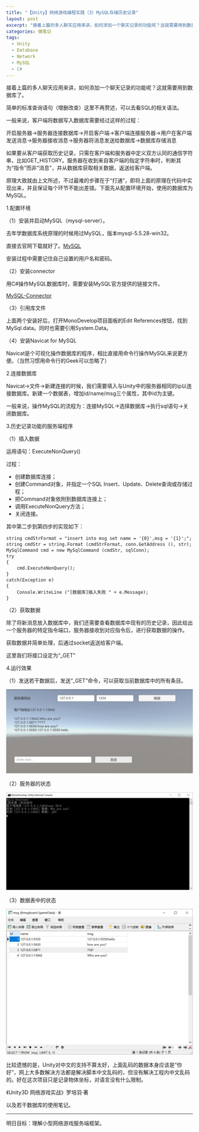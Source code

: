 ```yaml
---
title: "【Unity】网络游戏编程实践（3）MySQL存储历史记录"
layout: post
excerpt: "接着上篇的多人聊天应用来讲，如何添加一个聊天记录的功能呢？这就需要用到数据库了。"
categories: 做笔记
tags:
  - Unity
  - Database
  - Network
  - MySQL
  - C#
---
```


接着上篇的多人聊天应用来讲，如何添加一个聊天记录的功能呢？这就需要用到数据库了。

简单的标准查询语句（增删改查）这里不再赘述，可以去看SQL的相关语法。

一般来说，客户端将数据写入数据库需要经过这样的过程：

开启服务器->服务器连接数据库->开启客户端->客户端连接服务器->用户在客户端发送消息->服务器接收消息->服务器将消息发送给数据库->数据库存储消息

如果要从客户端获取历史记录，只需在客户端和服务器中定义双方认同的通信字符串，比如GET_HISTORY。服务器在收到来自客户端的指定字符串时，判断其为“指令”而非“消息”，并从数据库获取相关数据，返送给客户端。

原理大致就由上文所述，不过最难的步骤在于“打通”，即将上面的原理在代码中实现出来，并且保证每个环节不能出差错。下面先从配置环境开始，使用的数据库为MySQL。

1.配置环境

（1）安装并启动MySQL（mysql-server）。

去年学数据库系统原理的时候用过MySQL，版本mysql-5.5.28-win32。

直接去官网下载就好了。[MySQL](https://dev.mysql.com/downloads/installer/)

安装过程中需要记住自己设置的用户名和密码。

（2）安装connector

用C#操作MySQL数据库时，需要安装MySQL官方提供的链接文件。

[MySQL-Connector](https://dev.mysql.com/downloads/connector/net/)

（3）引用库文件

上面两个安装好后，打开MonoDevelop项目面板的Edit References按钮，找到MySql.data。同时也需要引用System.Data。

（4）安装Navicat for MySQL

Navicat是个可视化操作数据库的程序，相比直接用命令行操作MySQL来说更方便。（当然习惯用命令行的Geek可以忽略了）

2.连接数据库

Navicat->文件->新建连接的时候，我们需要填入与Unity中的服务器相同的ip以连接数据库。新建一个数据表，增加id/name/msg三个属性，其中id为主键。

一般来说，操作MySQL的流程为：连接MySQL->选择数据库->执行sql语句->关闭数据库。

3.历史记录功能的服务端程序

（1）插入数据

运用语句：ExecuteNonQuery()

过程：

- 创建数据库连接；
- 创建Command对象，并指定一个SQL Insert、Update、Delete查询或存储过程；
- 把Command对象依附到数据库连接上；
- 调用ExecuteNonQuery方法；
- 关闭连接。

其中第二步到第四步的实现如下：

```
string cmdStrFormat = "insert into msg set name = '{0}',msg = '{1}';";
string cmdStr = string.Format (cmdStrFormat, conn.GetAddress (), str);
MySqlCommand cmd = new MySqlCommand (cmdStr, sqlConn);
try
{
	cmd.ExecuteNonQuery();	
}
catch(Exception e) 
{
	Console.WriteLine ("[数据库]插入失败 " + e.Message);
}
```

（2）获取数据

除了将新消息放入数据库中，我们还需要查看数据库中现有的历史记录，因此给出一个服务器的特定指令端口，服务器接收到对应指令后，进行获取数据的操作。

获取数据并简单处理，后通过socket返送给客户端。

这里我们将接口设定为“_GET”

4.运行效果

（1）发送若干数据后，发送“_GET”命令，可以获取当前数据库中的所有条目。

![img](https://github.com/HusterHope/blogimage/raw/master/unityN3-1.png)

（2）服务器的状态

![img](https://github.com/HusterHope/blogimage/raw/master/unityN3-2.png)

（3）数据表中的状态

![img](https://github.com/HusterHope/blogimage/raw/master/unityN3-3.png)

比较遗憾的是，Unity对中文的支持不算太好，上面乱码的数据本身应该是“你好”，网上大多数解决方法都是解决脚本中文乱码的，但没有解决工程内中文乱码的。好在这次项目只是记录物体坐标，对语言没有什么限制。

 

《Unity3D 网络游戏实战》罗培羽·著

以及若干数据库的使用笔记。

------

明日目标：理解小型网络游戏服务端框架。
